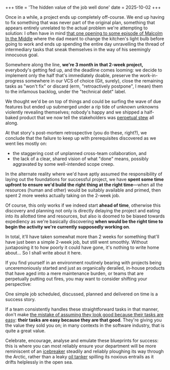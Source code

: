 +++
title = 'The hidden value of the job well done'
date = 2025-10-02
+++

Once in a while, a project ends up completely off-course.  We end up having to
fix something that was never part of the original plan, something that appears
entirely unrelated to the actual problem we're attempting to solution: I
often have in mind [that one opening to some episode of Malcolm In the
Middle](https://www.youtube.com/watch?v=AbSehcT19u0) where the dad meant to
change the kitchen's light bulb before going to work and ends up spending the
entire day unravelling the thread of intermediary tasks that sneak themselves in
the way of his seemingly innocuous goal.

Somewhere along the line, **we're 3 month in that 2-week project,** everybody's
getting fed up, and the deadline comes looming: we decide to implement only the
half that's immediately doable, preserve the work-in-progress somewhere in our
VCS of choice (Git, surely), close the remaining tasks as "won't fix" or discard
(erm, "retroactively postpone", I mean) them to the infamous backlog, under the
"technical debt" label.

We thought we'd be on top of things and could be surfing the wave
of due features but ended up submerged under a rip tide of unknown
unknowns violently revealing themselves; nobody's happy and we shipped
a half-baked product that we now tell the stakeholders was [perpetual
stew](https://en.wikipedia.org/wiki/Perpetual_stew) all along.

At that story's post-mortem retrospective (you do these, right?), we conclude
that the failure to keep up with prerequisites discovered as we went lies mostly
on:

- the staggering cost of unplanned cross-team collaboration, and
- the lack of a clear, shared vision of what "done" means, possibly aggravated
  <!-- by some [well-intended scope creep](@/thoughts/refine-and-do-the-job.md). TODO: LINKME -->
  by some well-intended scope creep.

<div class="hi">

In the alternate reality where we'd have aptly assumed the responsibility of
laying out the foundations for successful project, we have **spent some time
upfront to ensure we'd build the right thing at the right time**—when all the
resources (human and other) would be suitably available and primed, then spent 2
more weeks actually taking on the 2-week job.

Of course, this only works if we indeed start **ahead of time**, otherwise this
discovery and planning not only is directly delaying the project and eating
into its allotted time and resources, but also is doomed to be biased towards
expediency as we're basically discovering **when would be the right time to
begin the activity we're currently supposedly working on**.

In total, it'll have taken somewhat more than 2 weeks for something that'll have
just been a simple 2-week job, but still went smoothly.  Without juxtaposing
it to how poorly it could have gone, it's nothing to write home about...  So I
shall write about it here.
</div>

If you find yourself in an environment routinely bearing with projects being
unceremoniously started and just as organically derailed, in-house products that
have aged into a mere maintenance burden, or teams that are perpetually putting
out fires, you may want to consider shifting your perspective:

One simple job scheduled, discussed, planned and delivered on time is a success
story.

If a team consistently handles these straightforward tasks in that manner,
don't make [the mistake of assuming they look good because their tasks are
easy](https://en.wikipedia.org/wiki/Post_hoc_ergo_propter_hoc): **their tasks
are easy because they are that good**.  They're giving you the value they sold
you on; in many contexts in the software industry, that is quite a great value.

Celebrate, encourage, analyse and emulate these blueprints for success: this
is where you can most reliably ensure your department will be more reminiscent
of an [icebreaker](https://en.wikipedia.org/wiki/Icebreaker) steadily and
reliably ploughing its way through the Arctic, rather than a leaky [oil
tanker](https://en.wikipedia.org/wiki/Oil_tanker) spilling its noxious entrails
as it drifts helplessly in the open sea.

